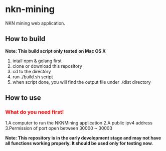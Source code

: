 # nkn-mining

NKN mining web application.

## How to build
**Note: This build script only tested on Mac OS X**
1. intall npm & golang first
2. clone or download this repository
3. cd to the directory
4. run ./build.sh script
5. when script done, you will find the output file under ./dist directory

## How to use
### <font color=red>What do you need first!</font>
1.A computer to run the NKNMining application
2.A public ipv4 address
3.Permission of port open between 30000 ~ 30003


**Note: This repository is in the early development stage and may not have all
functions working properly. It should be used only for testing now.**
